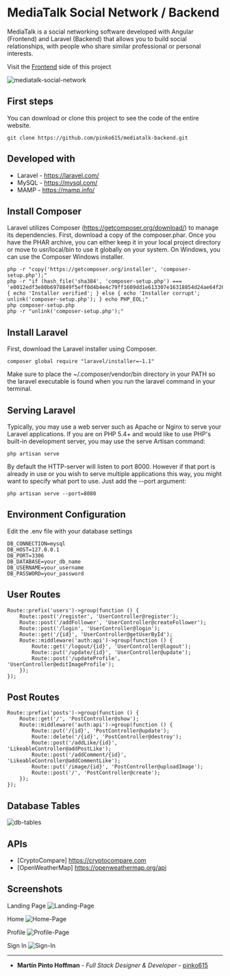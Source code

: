 # MediaTalk Social Network / Backend
MediaTalk is a social networking software developed with Angular (Frontend) and Laravel (Backend) that allows you to build social relationships, with people who share similar professional or personal interests.

Visit the [Frontend](https://github.com/pinko615/mediatalk-frontend) side of this project

![mediatalk-social-network](http://pink0.online/main-i.jpg)

## First steps
You can download or clone this project to see the code of the entire website.
```
git clone https://github.com/pinko615/mediatalk-backend.git
```

## Developed with
* Laravel - https://laravel.com/
* MySQL - https://mysql.com/
* MAMP - https://mamp.info/

## Install Composer
Laravel utilizes Composer (https://getcomposer.org/download/) to manage its dependencies. First, download a copy of the composer.phar. Once you have the PHAR archive, you can either keep it in your local project directory or move to usr/local/bin to use it globally on your system. On Windows, you can use the Composer Windows installer.
```
php -r "copy('https://getcomposer.org/installer', 'composer-setup.php');"
php -r "if (hash_file('sha384', 'composer-setup.php') === 'e0012edf3e80b6978849f5eff0d4b4e4c79ff1609dd1e613307e16318854d24ae64f26d17af3ef0bf7cfb710ca74755a') { echo 'Installer verified'; } else { echo 'Installer corrupt'; unlink('composer-setup.php'); } echo PHP_EOL;"
php composer-setup.php
php -r "unlink('composer-setup.php');"
```

## Install Laravel
First, download the Laravel installer using Composer.
```
composer global require "laravel/installer=~1.1"
```
Make sure to place the ~/.composer/vendor/bin directory in your PATH so the laravel executable is found when you run the laravel command in your terminal.

## Serving Laravel
Typically, you may use a web server such as Apache or Nginx to serve your Laravel applications. If you are on PHP 5.4+ and would like to use PHP's built-in development server, you may use the serve Artisan command:
```
php artisan serve
```
By default the HTTP-server will listen to port 8000. However if that port is already in use or you wish to serve multiple applications this way, you might want to specify what port to use. Just add the --port argument:
```
php artisan serve --port=8080
```

## Environment Configuration
Edit the .env file with your database settings
```
DB_CONNECTION=mysql
DB_HOST=127.0.0.1
DB_PORT=3306
DB_DATABASE=your_db_name
DB_USERNAME=your_username
DB_PASSWORD=your_password
```

## User Routes
```
Route::prefix('users')->group(function () {
    Route::post('/register', 'UserController@register');
    Route::post('/addFollower', 'UserController@createFollower');
    Route::post('/login', 'UserController@login');
    Route::get('/{id}', 'UserController@getUserById');
    Route::middleware('auth:api')->group(function () {
        Route::get('/logout/{id}', 'UserController@logout');
        Route::put('/update/{id}', 'UserController@update');
        Route::post('/updateProfile', 'UserController@editImageProfile');
    });
});
```

## Post Routes
```
Route::prefix('posts')->group(function () {
    Route::get('/', 'PostController@show');
    Route::middleware('auth:api')->group(function () {
        Route::put('/{id}', 'PostController@update');
        Route::delete('/{id}', 'PostController@destroy');
        Route::post('/addLike/{id}', 'LikeableController@addPostLike');
        Route::post('/addComment/{id}', 'LikeableController@addCommentLike');
        Route::put('/image/{id}', 'PostController@uploadImage');
        Route::post('/', 'PostController@create');
    });
});
```

## Database Tables
![db-tables](http://pink0.online/db1.jpg)

## APIs

* [CryptoCompare] https://cryptocompare.com
* [OpenWeatherMap] https://openweathermap.org/api


## Screenshots

Landing Page
![Landing-Page](http://pink0.online/landing-2.png)

Home
![Home-Page](http://pink0.online/profile-3.png)

Profile
![Profile-Page](http://pink0.online/profile-2.png)

Sign In
![Sign-In](http://pink0.online/login-2.png)

---
* **Martín Pinto Hoffman** - *Full Stack Designer & Developer* - [pinko615](https://github.com/pinko615)
